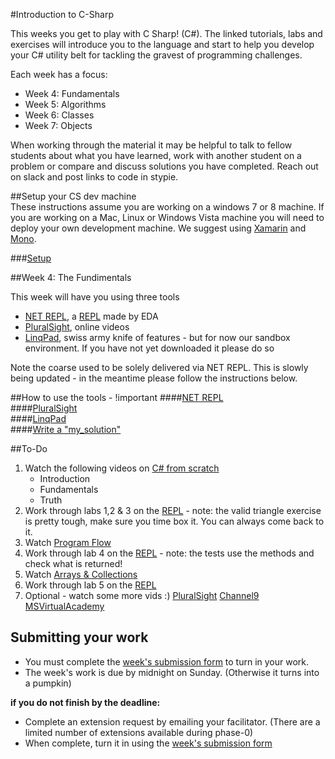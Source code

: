 #Introduction to C-Sharp

This weeks you get to play with C Sharp! (C#). The linked tutorials, labs and exercises will introduce you to the language and start to help you develop your C# utility belt for tackling the gravest of programming challenges.

Each week has a focus:
- Week 4: Fundamentals
- Week 5: Algorithms
- Week 6: Classes
- Week 7: Objects

When working through the material it may be helpful to talk to fellow students about what you have learned, work with another student on a problem or compare and discuss solutions you have completed. Reach out on slack and post links to code in stypie.

##Setup your CS dev machine  
These instructions assume you are working on a windows 7 or 8 machine. If you are working on a Mac, Linux or Windows Vista machine you will need to deploy your own development machine. We suggest using [Xamarin](http://xamarin.com/platform) and [Mono](http://www.mono-project.com/).

###[Setup](how-to/cs-windows-instructions.md)


##Week 4: The Fundimentals

This week will have you using three tools
- [NET REPL](http://net-repl.enspiral.info/), a [REPL](http://en.wikipedia.org/wiki/Read%E2%80%93eval%E2%80%93print_loop) made by EDA
- [PluralSight](http://www.pluralsight.com/), online videos
- [LinqPad](http://www.linqpad.net/), swiss army knife of features - but for now our sandbox environment. If you have not yet downloaded it please do so

Note the coarse used to be solely delivered via NET REPL. This is slowly being updated - in the meantime please follow the instructions below.

##How to use the tools - !important
####[NET REPL](how-to/net-repl.md)  
####[PluralSight](../../../phase-0-handbook/student-resources.md)  
####[LinqPad](how-to/linqpad.md)  
####[Write a "my_solution"](how-to/my-solution.md)  

##To-Do
1. Watch the following videos on [C# from scratch](http://www.pluralsight.com/courses/csharp-from-scratch)
	- Introduction
	- Fundamentals
	- Truth
2. Work through labs 1,2 & 3 on the [REPL](http://net-repl.enspiral.info/labs) - note: the valid triangle exercise is pretty tough, make sure you time box it. You can always come back to it.
3. Watch [Program Flow](http://www.pluralsight.com/courses/csharp-from-scratch)
4. Work through lab 4 on the [REPL](http://net-repl.enspiral.info/labs) - note: the tests use the methods and check what is returned!
5. Watch [Arrays & Collections](http://www.pluralsight.com/courses/csharp-from-scratch)
6.  Work through lab 5 on the [REPL](http://net-repl.enspiral.info/labs)
7. Optional - watch some more vids :)
[PluralSight](http://www.pluralsight.com/)
[Channel9](http://channel9.msdn.com/)
[MSVirtualAcademy](http://www.microsoftvirtualacademy.com/training-courses/c-fundamentals-for-absolute-beginners?prid=ch9courselink)

## Submitting your work

- You must complete the [week's submission form](http://goo.gl/forms/2XBsRXjl4V) to turn in your work.
- The week's work is due by midnight on Sunday. (Otherwise it turns into a pumpkin)

**if you do not finish by the deadline:**

- Complete an extension request by emailing your facilitator. (There are a limited number of extensions available during phase-0)
- When complete, turn it in using the [week's submission form](http://goo.gl/forms/2XBsRXjl4V)
